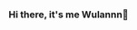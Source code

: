 ### Hi there, it's me Wulannn👋

<!--
**anishawlnddari/anishawlnddari** is a ✨ _special_ ✨ repository because its `README.md` (this file) appears on your GitHub profile.

Here are some ideas to get you started:

- 🔭 I’m currently study in UMM Malang 
- 🌱 I’m currently learning about basic coding first Hehehe
- 📫 How to reach me: on my Instagram DM
- ⚡ Fun fact: I can cook, I can do makeup, I can clean, I can do anything, however, coding is stressful to learn, but it has to be learned! Hwaiting

🔭 I’m currently study in UMM Malang
<h3 align="left">Connect with me:</h3>
<p align="left">
</p>

<p><img align="left" src="https://github-readme-stats.vercel.app/api/top-langs?username=anishawlnddari&show_icons=true&locale=en&theme=tokyonight&layout=compact" alt="anishawlnddari" /></p>

<p>&nbsp;<img align="center" src="https://github-readme-stats.vercel.app/api?username=aavevenus&show_icons=true&locale=en&theme=tokyonight" alt="aavevenus" /></p>
-->
